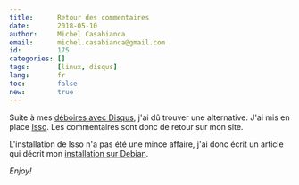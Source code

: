 ```yaml
---
title:      Retour des commentaires
date:       2018-05-10
author:     Michel Casabianca
email:      michel.casabianca@gmail.com
id:         175
categories: []
tags:       [linux, disqus]
lang:       fr
toc:        false
new:        true
---
```


Suite à mes [déboires avec Disqus](/blog/171.html), j'ai dû trouver une alternative. J'ai mis en place [Isso](https://github.com/posativ/isso). Les commentaires sont donc de retour sur mon site.

<!--more-->

L'installation de Isso n'a pas été une mince affaire, j'ai donc écrit un article qui décrit mon [installation sur Debian](/article/isso-alternative-disqus.html).

*Enjoy!*
